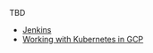 TBD

 - [Jenkins](https://ci.knowledgetree.com/job/ktgit/)
 - [Working with Kubernetes in GCP](https://knowledgetree.atlassian.net/wiki/spaces/engineering/pages/85065730/Working+with+Kubernetes+in+GCP)
